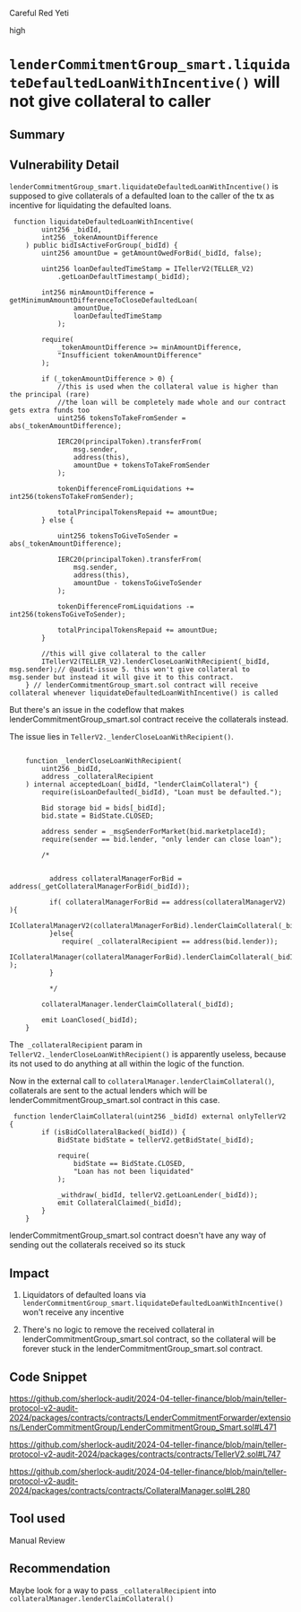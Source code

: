 Careful Red Yeti

high

# `lenderCommitmentGroup_smart.liquidateDefaultedLoanWithIncentive()` will not give collateral to caller

## Summary

## Vulnerability Detail
`lenderCommitmentGroup_smart.liquidateDefaultedLoanWithIncentive()` is supposed to give collaterals of a defaulted loan to the caller of the tx as incentive for liquidating the defaulted loans.
```solidity
 function liquidateDefaultedLoanWithIncentive(
        uint256 _bidId,
        int256 _tokenAmountDifference
    ) public bidIsActiveForGroup(_bidId) {
        uint256 amountDue = getAmountOwedForBid(_bidId, false);

        uint256 loanDefaultedTimeStamp = ITellerV2(TELLER_V2)
            .getLoanDefaultTimestamp(_bidId);

        int256 minAmountDifference = getMinimumAmountDifferenceToCloseDefaultedLoan(
                amountDue,
                loanDefaultedTimeStamp
            );

        require(
            _tokenAmountDifference >= minAmountDifference,
            "Insufficient tokenAmountDifference"
        );

        if (_tokenAmountDifference > 0) {
            //this is used when the collateral value is higher than the principal (rare)
            //the loan will be completely made whole and our contract gets extra funds too
            uint256 tokensToTakeFromSender = abs(_tokenAmountDifference);

            IERC20(principalToken).transferFrom(
                msg.sender,
                address(this),
                amountDue + tokensToTakeFromSender
            );

            tokenDifferenceFromLiquidations += int256(tokensToTakeFromSender);

            totalPrincipalTokensRepaid += amountDue;
        } else {
           
            uint256 tokensToGiveToSender = abs(_tokenAmountDifference);

            IERC20(principalToken).transferFrom(
                msg.sender,
                address(this),
                amountDue - tokensToGiveToSender
            );

            tokenDifferenceFromLiquidations -= int256(tokensToGiveToSender);

            totalPrincipalTokensRepaid += amountDue;
        }

        //this will give collateral to the caller
        ITellerV2(TELLER_V2).lenderCloseLoanWithRecipient(_bidId, msg.sender);// @audit-issue 5. this won't give collateral to msg.sender but instead it will give it to this contract.
    } // lenderCommitmentGroup_smart.sol contract will receive collateral whenever liquidateDefaultedLoanWithIncentive() is called

```
But there's an issue in the codeflow that makes lenderCommitmentGroup_smart.sol contract receive the collaterals instead.

The issue lies in `TellerV2._lenderCloseLoanWithRecipient()`. 
```solidity

    function _lenderCloseLoanWithRecipient(
        uint256 _bidId,
        address _collateralRecipient
    ) internal acceptedLoan(_bidId, "lenderClaimCollateral") {
        require(isLoanDefaulted(_bidId), "Loan must be defaulted.");

        Bid storage bid = bids[_bidId];
        bid.state = BidState.CLOSED;

        address sender = _msgSenderForMarket(bid.marketplaceId);
        require(sender == bid.lender, "only lender can close loan");
       
        /*


          address collateralManagerForBid = address(_getCollateralManagerForBid(_bidId)); 

          if( collateralManagerForBid == address(collateralManagerV2) ){
             ICollateralManagerV2(collateralManagerForBid).lenderClaimCollateral(_bidId,_collateralRecipient);
          }else{
             require( _collateralRecipient == address(bid.lender));
             ICollateralManager(collateralManagerForBid).lenderClaimCollateral(_bidId );
          }
          
          */

        collateralManager.lenderClaimCollateral(_bidId);

        emit LoanClosed(_bidId);
    }
```
The` _collateralRecipient` param in `TellerV2._lenderCloseLoanWithRecipient()` is apparently useless, because its not used to do anything at all within the logic of the function. 

Now in the external call to  `collateralManager.lenderClaimCollateral()`, collaterals are sent to the actual lenders which will be lenderCommitmentGroup_smart.sol contract in this case.
```solidity
 function lenderClaimCollateral(uint256 _bidId) external onlyTellerV2 {
        if (isBidCollateralBacked(_bidId)) {
            BidState bidState = tellerV2.getBidState(_bidId);

            require(
                bidState == BidState.CLOSED,
                "Loan has not been liquidated"
            );

            _withdraw(_bidId, tellerV2.getLoanLender(_bidId));
            emit CollateralClaimed(_bidId);
        }
    }
```
 lenderCommitmentGroup_smart.sol contract  doesn't have any way of sending out the collaterals received so its stuck 
## Impact
1. Liquidators of defaulted loans via `lenderCommitmentGroup_smart.liquidateDefaultedLoanWithIncentive()` won't receive any incentive

2. There's no logic to remove the received collateral in lenderCommitmentGroup_smart.sol contract, so the collateral will be forever stuck in the lenderCommitmentGroup_smart.sol contract.
## Code Snippet
https://github.com/sherlock-audit/2024-04-teller-finance/blob/main/teller-protocol-v2-audit-2024/packages/contracts/contracts/LenderCommitmentForwarder/extensions/LenderCommitmentGroup/LenderCommitmentGroup_Smart.sol#L471

https://github.com/sherlock-audit/2024-04-teller-finance/blob/main/teller-protocol-v2-audit-2024/packages/contracts/contracts/TellerV2.sol#L747

https://github.com/sherlock-audit/2024-04-teller-finance/blob/main/teller-protocol-v2-audit-2024/packages/contracts/contracts/CollateralManager.sol#L280
## Tool used

Manual Review

## Recommendation
Maybe look for a way to pass `_collateralRecipient` into `collateralManager.lenderClaimCollateral()`